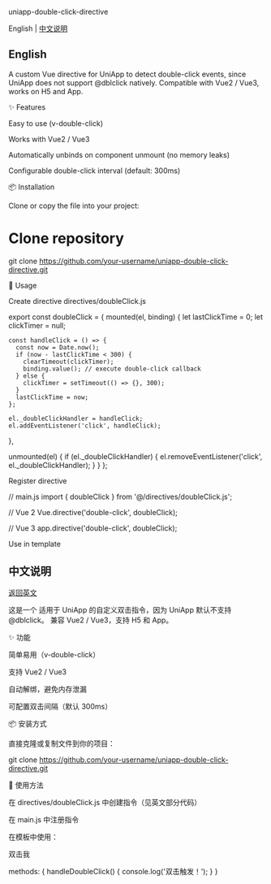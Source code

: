 uniapp-double-click-directive

English | [中文说明](#中文说明)
## English

A custom Vue directive for UniApp to detect double-click events, since UniApp does not support @dblclick natively.
Compatible with Vue2 / Vue3, works on H5 and App.

✨ Features

Easy to use (v-double-click)

Works with Vue2 / Vue3

Automatically unbinds on component unmount (no memory leaks)

Configurable double-click interval (default: 300ms)

📦 Installation

Clone or copy the file into your project:

# Clone repository
git clone https://github.com/your-username/uniapp-double-click-directive.git

🚀 Usage

Create directive directives/doubleClick.js

export const doubleClick = {
  mounted(el, binding) {
    let lastClickTime = 0;
    let clickTimer = null;

    const handleClick = () => {
      const now = Date.now();
      if (now - lastClickTime < 300) {
        clearTimeout(clickTimer);
        binding.value(); // execute double-click callback
      } else {
        clickTimer = setTimeout(() => {}, 300);
      }
      lastClickTime = now;
    };

    el._doubleClickHandler = handleClick;
    el.addEventListener('click', handleClick);
  },

  unmounted(el) {
    if (el._doubleClickHandler) {
      el.removeEventListener('click', el._doubleClickHandler);
    }
  }
};


Register directive

// main.js
import { doubleClick } from '@/directives/doubleClick.js';

// Vue 2
Vue.directive('double-click', doubleClick);

// Vue 3
app.directive('double-click', doubleClick);


Use in template

<template>
  <view v-double-click="onDoubleClick">Double-click me</view>
</template>

<script>
export default {
  methods: {
    onDoubleClick() {
      console.log('Double click detected!');
    }
  }
};
</script>

## 中文说明
[返回英文](#english)

这是一个 适用于 UniApp 的自定义双击指令，因为 UniApp 默认不支持 @dblclick。
兼容 Vue2 / Vue3，支持 H5 和 App。

✨ 功能

简单易用（v-double-click）

支持 Vue2 / Vue3

自动解绑，避免内存泄漏

可配置双击间隔（默认 300ms）

📦 安装方式

直接克隆或复制文件到你的项目：

git clone https://github.com/your-username/uniapp-double-click-directive.git

🚀 使用方法

在 directives/doubleClick.js 中创建指令（见英文部分代码）

在 main.js 中注册指令

在模板中使用：

<view v-double-click="handleDoubleClick">双击我</view>

methods: {
  handleDoubleClick() {
    console.log('双击触发！');
  }
}
